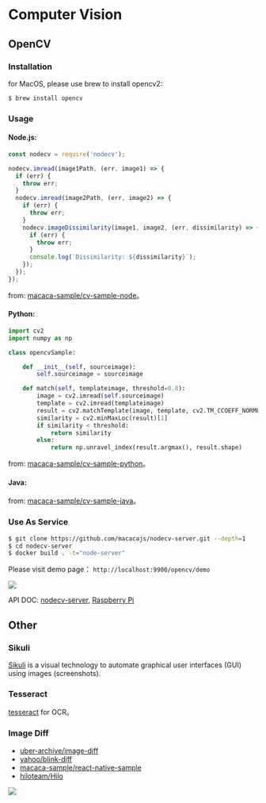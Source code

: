 # Computer Vision

## OpenCV

### Installation

for MacOS, please use brew to install opencv2:

```bash
$ brew install opencv
```

### Usage

#### Node.js:

```javascript
const nodecv = require('nodecv');

nodecv.imread(image1Path, (err, image1) => {
  if (err) {
    throw err;
  }
  nodecv.imread(image2Path, (err, image2) => {
    if (err) {
      throw err;
    }
    nodecv.imageDissimilarity(image1, image2, (err, dissimilarity) => {
      if (err) {
        throw err;
      }
      console.log(`Dissimilarity: ${dissimilarity}`);
    });
  });
});
```

from: [macaca-sample/cv-sample-node](//github.com/macaca-sample/cv-sample-node)。

#### Python:

``` python
import cv2
import numpy as np

class opencvSample:

    def __init__(self, sourceimage):
        self.sourceimage = sourceimage

    def match(self, templateimage, threshold=0.8):
        image = cv2.imread(self.sourceimage)
        template = cv2.imread(templateimage)
        result = cv2.matchTemplate(image, template, cv2.TM_CCOEFF_NORMED)
        similarity = cv2.minMaxLoc(result)[1]
        if similarity < threshold:
            return similarity
        else:
            return np.unravel_index(result.argmax(), result.shape)
```

from: [macaca-sample/cv-sample-python](//github.com/macaca-sample/cv-sample-python)。

#### Java:

from: [macaca-sample/cv-sample-java](//github.com/macaca-sample/cv-sample-java)。

### Use As Service

```bash
$ git clone https://github.com/macacajs/nodecv-server.git --depth=1
$ cd nodecv-server
$ docker build . -t="node-server"
```

Please visit demo page： `http://localhost:9900/opencv/demo`

![](//wx3.sinaimg.cn/large/6d308bd9gy1fek6oa9i3vj21kw0zrn4y.jpg)

API DOC: [nodecv-server](//github.com/macacajs/nodecv-server), [Raspberry Pi](//github.com/macacajs/nodecv-server/issues/1)

## Other

### Sikuli

[Sikuli](//github.com/sikuli/sikuli) is a visual technology to automate graphical user interfaces (GUI) using images (screenshots).

### Tesseract

[tesseract](//github.com/tesseract-ocr/tesseract) for OCR。

### Image Diff

- [uber-archive/image-diff](//github.com/uber-archive/image-diff)
- [yahoo/blink-diff](//github.com/yahoo/blink-diff)
- [macaca-sample/react-native-sample](//github.com/macaca-sample/react-native-sample)
- [hiloteam/Hilo](//github.com/hiloteam/Hilo)

![](http://ww3.sinaimg.cn/large/6d308bd9gw1f3ymytc3mzj21kw0xpjx1.jpg)
